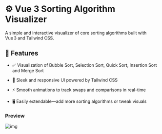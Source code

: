 # ⚙️ Vue 3 Sorting Algorithm Visualizer
A simple and interactive visualizer of core sorting algorithms built with Vue 3 and Tailwind CSS.

## 🌟 Features
- ✅ Visualization of Bubble Sort, Selection Sort, Quick Sort, Insertion Sort and Merge Sort

- 🎨 Sleek and responsive UI powered by Tailwind CSS

- ⚡ Smooth animations to track swaps and comparisons in real-time

- 🖥️ Easily extendable—add more sorting algorithms or tweak visuals

### Preview
![img](https://github.com/Ax1a/vue3-sorting-algorithm/assets/72881392/edda4dae-882e-46d0-8e13-d6f5c588cd07)

